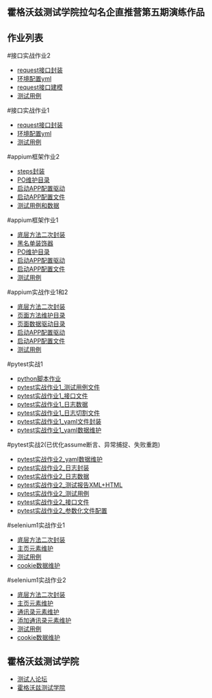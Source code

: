 ## 霍格沃兹测试学院拉勾名企直推营第五期演练作品

## 作业列表
#接口实战作业2
- [request接口封装](/requests_work2/common/base.py)
- [环境配置yml](/requests_work2/common/env.yaml)
- [request接口建模](/requests_work2/common/member_req.py)
- [测试用例](/requests_work2/testcase/test_request.py)

#接口实战作业1
- [request接口封装](/requests_work1/common/base.py)
- [环境配置yml](/requests_work1/common/env.yaml)
- [测试用例](/requests_work1/test_request.py)

#appium框架作业2
- [steps封装](/appium_work3/page/base_page.py)
- [PO维护目录](/appium_work3/page)
- [启动APP配置驱动](/appium_work3/config/app.yaml)
- [启动APP配置文件](/appium_work3/page/app.py)
- [测试用例和数据](/appium_work3/testcase)

#appium框架作业1
- [底层方法二次封装](/appium_work2/page/base_page.py)
- [黑名单装饰器](/appium_work2//page/black_handle.py)
- [PO维护目录](/appium_work2/page)
- [启动APP配置驱动](/appium_work2/config/app.yaml)
- [启动APP配置文件](/appium_work2/page/app.py)
- [测试用例](/appium_work2/testcase/test_search.py)

#appium实战作业1和2
- [底层方法二次封装](/appium_work1/page/base_page.py)
- [页面方法维护目录](/appium_work1/page)
- [页面数据驱动目录](/appium_work1/page)
- [启动APP配置驱动](/appium_work1/config/app.yaml)
- [启动APP配置文件](/appium_work1/page/app.py)
- [测试用例](/appium_work1/testcase/test_add_member.py)

#pytest实战1
- [python脚本作业](/test_git/git_demo.py)
- [pytest实战作业1_测试用例文件](/study_work/test_work1.py)
- [pytest实战作业1_接口文件](/study_work/work1.py)
- [pytest实战作业1_日志数据](/log)
- [pytest实战作业1_日志切割文件](/config/log_main1.py)
- [pytest实战作业1_yaml文件封装](/study_work/read_yaml.py)
- [pytest实战作业1_yaml数据维护](/config/work.yaml)

#pytest实战2(已优化assume断言、异常捕捉、失败重跑)
- [pytest实战作业2_yaml数据维护](/config/work.yaml)
- [pytest实战作业2_日志封装](/config/log_main2.py)
- [pytest实战作业2_日志数据](/log)
- [pytest实战作业2_测试报告XML+HTML](/allure_report)
- [pytest实战作业2_测试用例](/study_work2/test_work2.py)
- [pytest实战作业2_接口文件](/study_work2/work2.py)
- [pytest实战作业2_参数化文件配置](/study_work2/conftest.py)

#selenium1实战作业1
- [底层方法二次封装](/selenium_work/page/base.py)
- [主页元素维护](/selenium_work/page/index_page.py)
- [测试用例](/selenium_work/test_case/test_qiye.py)
- [cookie数据维护](/selenium_work/datas)

#selenium1实战作业2
- [底层方法二次封装](/selenium_work2/page/base_page_selenium.py)
- [主页元素维护](/selenium_work2/page/main_page.py)
- [通讯录元素维护](/selenium_work2/page/contact_page.py)
- [添加通讯录元素维护](/selenium_work2/page/add_department_page.py)
- [测试用例](/selenium_work2/test_case/test_qiye.py)
- [cookie数据维护](/selenium_work2/datas)

## 霍格沃兹测试学院
- [测试人论坛](https://ceshiren.com)
- [霍格沃兹测试学院](https://testing-studio.com)
